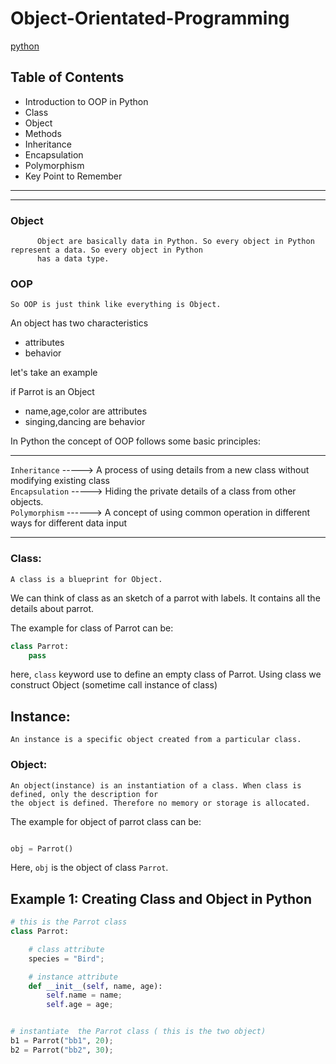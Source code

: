 # Object-Orientated-Programming
[python](https://www.programiz.com/python-programming/object-oriented-programming)
## Table of Contents

* Introduction to OOP in Python
* Class
* Object
* Methods
* Inheritance
* Encapsulation
* Polymorphism
* Key Point to Remember
-----------------------------------------------------------------------------------------------------------------
-----------------------------------------------------------------------------------------------------------------

### Object
          Object are basically data in Python. So every object in Python represent a data. So every object in Python 
          has a data type.
### OOP
	So OOP is just think like everything is Object.

An object has two characteristics

	
*  attributes 
*  behavior

let's take an example

if Parrot is an Object

	
*  name,age,color are attributes
*  singing,dancing are behavior

In Python the concept of OOP follows some basic principles:

 ------------------------------------------------------------------------------------------------
 
 `Inheritance` -----> A process of using details from a new class without modifying existing class   
 `Encapsulation` -----> Hiding the private details of a class from other objects.                      
 `Polymorphism`  ------> A concept of using common operation in different ways for different data input
 
 ------------------------------------------------------------------------------------------------
 
 
### Class:
	A class is a blueprint for Object.

We can think of class as an sketch of a parrot with labels. It contains all the details about parrot.

The example for class of Parrot can be:

```Python
class Parrot:
	pass
```
here, `class` keyword use to define an empty class of Parrot.
Using class we construct Object (sometime call instance of class)

## Instance:
	An instance is a specific object created from a particular class.
	
### Object:
	An object(instance) is an instantiation of a class. When class is defined, only the description for
	the object is defined. Therefore no memory or storage is allocated.

The example for object of parrot class can be:

```Python

obj = Parrot()

```
Here, `obj` is the object of class `Parrot`.	

## Example 1: Creating Class and Object in Python
```Python
# this is the Parrot class
class Parrot:

    # class attribute
    species = "Bird";

    # instance attribute
    def __init__(self, name, age):
        self.name = name;
        self.age = age;


# instantiate  the Parrot class ( this is the two object)
b1 = Parrot("bb1", 20);
b2 = Parrot("bb2", 30);
```


